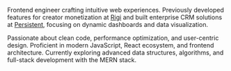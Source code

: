 
Frontend engineer crafting intuitive web experiences. Previously developed features for creator monetization at [Rigi](https://rigi.club/) and built enterprise CRM solutions at [Persistent](https://www.persistent.com/), focusing on dynamic dashboards and data visualization.

Passionate about clean code, performance optimization, and user-centric design. Proficient in modern JavaScript, React ecosystem, and frontend architecture. Currently exploring advanced data structures, algorithms, and full-stack development with the MERN stack.
